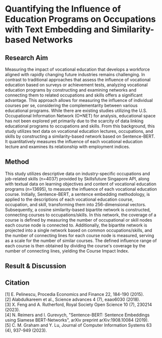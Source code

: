 # Quantifying the Influence of Education Programs on Occupations with Text Embedding and Similarity-based Networks

## Research Aim
Measuring the impact of vocational education that develops a workforce aligned with rapidly changing future industries remains challenging. In contrast to traditional approaches that assess the influence of vocational education based on surveys or achievement tests, analyzing vocational education programs by constructing and examining networks and connecting them to related occupations and skills offers a significant advantage. This approach allows for measuring the influence of individual courses per se, considering the complementarity between various educational programs. While there are existing studies utilizing the U.S. Occupational Information Network (O*NET) for analysis, educational space has not been explored yet primarily due to the scarcity of data linking educational programs to occupations and skills. From this background, this study utilizes text data on vocational education lectures, occupations, and skills by constructing a similarity-based network based on Sentence-BERT. It quantitatively measures the influence of each vocational education lecture and examines its relationship with employment indices.

## Method
This study utilizes descriptive data on industry-specific occupations and job-related skills (n=4037) provided by Skillsfuture Singapore API, along with textual data on learning objectives and content of vocational education programs (n=13695), to measure the influence of each vocational education course. Initially, Sentence-BERT, a sentence embedding methodology, is applied to the descriptions of each vocational education course, occupation, and skill, transforming them into 256-dimensional vectors. Subsequently, a cosine similarity-based bipartite network is constructed, connecting courses to occupations/skills. In this network, the coverage of a course is defined by measuring the number of occupational or skill nodes each course node is connected to. Additionally, the bipartite network is projected into a single network based on common occupations/skills, and the number of connecting lines for each course node is measured, serving as a scale for the number of similar courses. The defined influence range of each course is then obtained by dividing the course's coverage by the number of connecting lines, yielding the Course Impact Index.

## Result & Discussion

## Citation
[1] E. Pelinescu, Procedia Economics and Finance 22, 184-190 (2015).   
[2] Alabdulkareem et al., Science advances 4 (7), eaao6030 (2018).   
[3] X. Feng and A. Rutherford, Royal Society Open Science 10 (7), 230214 (2023).   
[4] N. Reimers and I. Gurevych, "Sentence-BERT: Sentence Embeddings using Siamese BERT-Networks", arXiv preprint arXiv:1908.10084 (2019).   
[5] C. M. Graham and Y. Lu, Journal of Computer Information Systems 63 (4), 937-949 (2023).	
